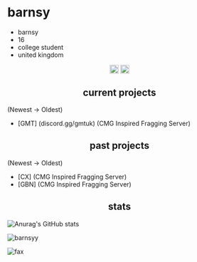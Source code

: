 <h1>barnsy</h1>

- barnsy
- 16
- college student
- united kingdom

<p align="center">
  <a href="https://twitch.tv/barnsyuk_/" target="blank"><img align="center" src="https://cdn.jsdelivr.net/npm/simple-icons@3.0.1/icons/twitch.svg" alt="twitch" height="20" width="20" /></a>
<a href="https://www.youtube.com/@barnsy/" target="blank"><img align="center" src="https://cdn.jsdelivr.net/npm/simple-icons@3.0.1/icons/youtube.svg" alt="youtube" height="20" width="20" /></a>
</p>

<h2 align="center">current projects</h2>

(Newest -> Oldest)
- [GMT] (discord.gg/gmtuk) (CMG Inspired Fragging Server)

<h2 align="center">past projects</h2>

(Newest -> Oldest)
- [CX] (CMG Inspired Fragging Server)
- [GBN] (CMG Inspired Fragging Server)

<h2 align="center">stats</h2>

![Anurag's GitHub stats](https://github-readme-stats.vercel.app/api?username=barnsyy&count_private=true&show_icons=true&theme=dracula)
<p><img align="center" src="https://github-readme-streak-stats.herokuapp.com/?user=barnsyy&" alt="barnsyy" /></p>
<img src="https://komarev.com/ghpvc/?username=barnsyy&color=lightgray" alt="fax" width="" height="">
